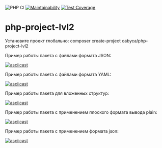 ![PHP CI](https://github.com/Cabyca/php-project-lvl2/actions)
[![Maintainability](https://api.codeclimate.com/v1/badges/6b20d40ef951e714bf45/maintainability)](https://codeclimate.com/github/Cabyca/php-project-lvl2/maintainability)
[![Test Coverage](https://api.codeclimate.com/v1/badges/6b20d40ef951e714bf45/test_coverage)](https://codeclimate.com/github/Cabyca/php-project-lvl2/test_coverage)

# php-project-lvl2

Установите проект глобально: composer create-project cabyca/php-project-lvl2

Пример работы пакета с файлами формата JSON:

[![asciicast](https://asciinema.org/a/365270.svg)](https://asciinema.org/a/365270)

Пример работы пакета с файлами формата YAML:

[![asciicast](https://asciinema.org/a/368388.svg)](https://asciinema.org/a/368388)

Пример работы пакета для вложенных структур:

[![asciicast](https://asciinema.org/a/372222.svg)](https://asciinema.org/a/372222)

Пример работы пакета с применением плоского формата вывода plain:

[![asciicast](https://asciinema.org/a/4mvxpSmOYkPZQMjyhrdAzhTd5.svg)](https://asciinema.org/a/4mvxpSmOYkPZQMjyhrdAzhTd5)

Пример работы пакета с применением формата json:

[![asciicast](https://asciinema.org/a/Kd27DSC22IefOeoe35z12Jxr1.svg)](https://asciinema.org/a/Kd27DSC22IefOeoe35z12Jxr1)
